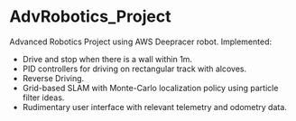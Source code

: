# AdvRobotics_Project
Advanced Robotics Project using AWS Deepracer robot. 
Implemented:
- Drive and stop when there is a wall within 1m.
- PID controllers for driving on rectangular track with alcoves.
- Reverse Driving.
- Grid-based SLAM with Monte-Carlo localization policy using particle filter ideas.
- Rudimentary user interface with relevant telemetry and odometry data.
